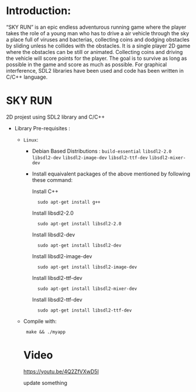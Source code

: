# Introduction:
“SKY RUN” is an epic endless adventurous running game where the player takes the role of a young man who has to drive a air vehicle through the sky a place full of viruses and bacterias, collecting coins and dodging obstacles by sliding unless he collides with the obstacles. It is a single player 2D game where the obstacles  can be still or animated.  Collecting coins and driving the vehicle will score points for the player. The goal is  to survive as long as possible in the game and score as much as possible. For graphical interference,  SDL2 libraries have been used and code has been written in C/C++ language.


# SKY RUN
2D projest using SDL2 library and C/C++
* Library Pre-requisites : 
  * ```Linux```:
    * Debian Based Distributions : 
       ```build-essential``` ```libsdl2-2.0```  ```libsdl2-dev``` ```libsdl2-image-dev``` ```libsdl2-ttf-dev``` ```libsdl2-mixer-dev```
    * Install equaivalent packages of the above mentioned by following these command:
      
      Install C++
      ``` 
        sudo apt-get install g++
      ```
      Install libsdl2-2.0
      ``` 
        sudo apt-get install libsdl2-2.0
      ```
      Install libsdl2-dev
      ``` 
        sudo apt-get install libsdl2-dev
      ```
      Install libsdl2-image-dev
      ``` 
        sudo apt-get install libsdl2-image-dev
      ```
      Install libsdl2-ttf-dev
      ``` 
        sudo apt-get install libsdl2-mixer-dev
      ```
      Install libsdl2-ttf-dev
      ``` 
        sudo apt-get install libsdl2-ttf-dev
      ```

   
  * Compile with:
      ```
       make && ./myapp
      ``` 
      # Video 
      https://youtu.be/4Q2ZfVXwD5I

      update something
      
